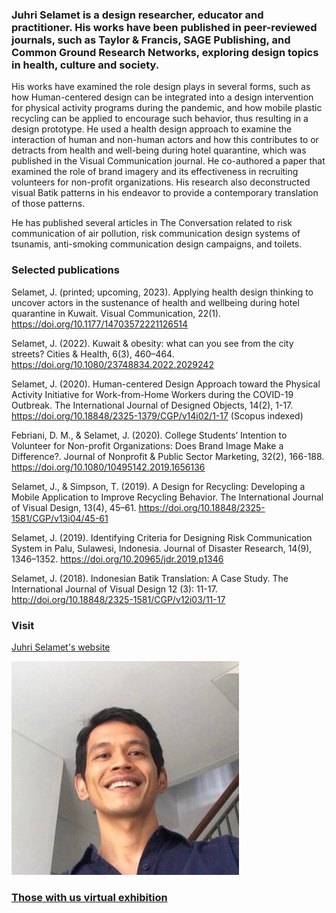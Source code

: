 ### Juhri Selamet is a design researcher, educator and practitioner. His works have been published in peer-reviewed journals, such as Taylor & Francis, SAGE Publishing, and Common Ground Research Networks, exploring design topics in health, culture and society.

His works have examined the role design plays in several forms, such as how Human-centered design can be integrated into a design intervention for physical activity programs during the pandemic, and how mobile plastic recycling can be applied to encourage such behavior, thus resulting in a design prototype. He used a health design approach to examine the interaction of human and non-human actors and how this contributes to or detracts from health and well-being during hotel quarantine, which was published in the Visual Communication journal. He co-authored a paper that examined the role of brand imagery and its effectiveness in recruiting volunteers for non-profit organizations. His research also deconstructed visual Batik patterns in his endeavor to provide a contemporary translation of those patterns.

He has published several articles in The Conversation related to risk communication of air pollution, risk communication design systems of tsunamis, anti-smoking communication design campaigns, and toilets. 

### Selected publications

Selamet, J. (printed; upcoming, 2023). Applying health design thinking to uncover actors in the sustenance of health and wellbeing during hotel quarantine in Kuwait. Visual Communication, 22(1). https://doi.org/10.1177/14703572221126514 

Selamet, J. (2022). Kuwait & obesity: what can you see from the city streets? Cities & Health, 6(3), 460–464. https://doi.org/10.1080/23748834.2022.2029242 

Selamet, J. (2020). Human-centered Design Approach toward the Physical Activity Initiative for Work-from-Home Workers during the COVID-19 Outbreak. The International Journal of Designed Objects, 14(2), 1-17. https://doi.org/10.18848/2325-1379/CGP/v14i02/1-17 (Scopus indexed)

Febriani, D. M., & Selamet, J. (2020). College Students’ Intention to Volunteer for Non-profit Organizations: Does Brand Image Make a Difference?. Journal of Nonprofit & Public Sector Marketing, 32(2), 166-188. https://doi.org/10.1080/10495142.2019.1656136

Selamet, J., & Simpson, T. (2019). A Design for Recycling: Developing a Mobile Application to Improve Recycling Behavior. The International Journal of Visual Design, 13(4), 45–61. https://doi.org/10.18848/2325-1581/CGP/v13i04/45-61

Selamet, J. (2019). Identifying Criteria for Designing Risk Communication System in Palu, Sulawesi, Indonesia. Journal of Disaster Research, 14(9), 1346–1352. https://doi.org/10.20965/jdr.2019.p1346 

Selamet, J. (2018). Indonesian Batik Translation: A Case Study. The International Journal of Visual Design 12 (3): 11-17. http://doi.org/10.18848/2325-1581/CGP/v12i03/11-17 

### Visit
[Juhri Selamet's website](https://www.juhriselamet.com/)

![This is an image](https://github.com/juhriselamet/juhriselamet.github.io/blob/main/JuhriSelamet.jpeg?raw=true)



### [Those with us virtual exhibition](https://juhriselamet.github.io/thosewithus/)
